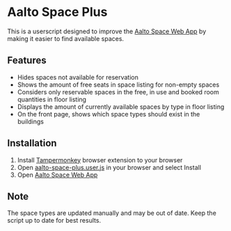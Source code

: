 # Aalto Space Plus
This is a userscript designed to improve the [Aalto Space Web App](https://booking.aalto.fi/aaltospace/) by making it easier to find available spaces.
## Features
- Hides spaces not available for reservation
- Shows the amount of free seats in space listing for non-empty spaces
- Considers only reservable spaces in the free, in use and booked room quantities in floor listing
- Displays the amount of currently available spaces by type in floor listing
- On the front page, shows which space types should exist in the buildings
## Installation
1. Install [Tampermonkey](https://www.tampermonkey.net) browser extension to your browser
2. Open [aalto-space-plus.user.js](https://github.com/naatula/aalto-space-plus/raw/master/aalto-space-plus.user.js) in your browser and select Install
3. Open [Aalto Space Web App](https://booking.aalto.fi/aaltospace/)
## Note
The space types are updated manually and may be out of date. Keep the script up to date for best results.
